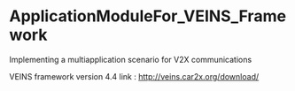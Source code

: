 # ApplicationModuleFor_VEINS_Framework
Implementing a multiapplication scenario for V2X communications

VEINS framework version 4.4
link : http://veins.car2x.org/download/

